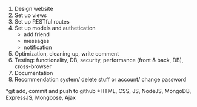 1. Design website
2. Set up views
3. Set up RESTful routes
4. Set up models and authetication
    - add friend
    - messages
    - notification
5. Optimization, cleaning up, write comment
6. Testing: functionality, DB, security, performance (front & back, DB), cross-browser 
7. Documentation
8. Recommendation system/ delete stuff or account/ 
   change password

*git add, commit and push to github
*HTML, CSS, JS, NodeJS, MongoDB, ExpressJS, Mongoose, Ajax